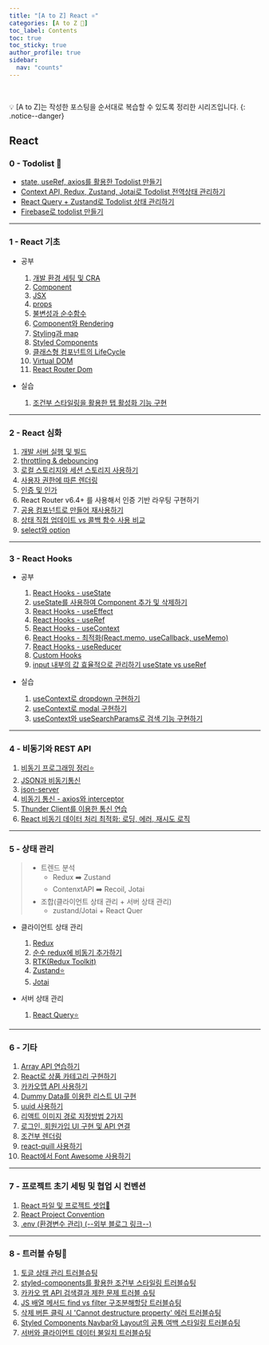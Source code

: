 ```yaml
---
title: "[A to Z] React ⚛️"
categories: [A to Z 📌]
toc_label: Contents
toc: true
toc_sticky: true
author_profile: true
sidebar:
  nav: "counts"
---
```


<br>

💡 [A to Z]는 작성한 포스팅을 순서대로 복습할 수 있도록 정리한 시리즈입니다.
{: .notice--danger}

## React

### 0 - Todolist 📍

- [state, useRef, axios를 활용한 Todolist 만들기](https://mynamesieun.github.io/react/state,-useRef,-axios%EB%A5%BC-%ED%99%9C%EC%9A%A9%ED%95%9C-Todolist-%EB%A7%8C%EB%93%A4%EA%B8%B0/)
- [Context API, Redux, Zustand, Jotai로 Todolist 전역상태 관리하기](https://mynamesieun.github.io/react/Context-API,-Redux,-Zustand,-Jotai%EB%A1%9C-Todolist-%EC%A0%84%EC%97%AD%EC%83%81%ED%83%9C-%EA%B4%80%EB%A6%AC%ED%95%98%EA%B8%B0/)
- [React Query + Zustand로 Todolist 상태 관리하기](https://mynamesieun.github.io/react/React-Query-+-Zustand%EB%A1%9C-Todolist-%EC%83%81%ED%83%9C-%EA%B4%80%EB%A6%AC%ED%95%98%EA%B8%B0/)
- [Firebase로 todolist 만들기](https://mynamesieun.github.io/firebase/Firebase%EB%A1%9C-todolist-%EB%A7%8C%EB%93%A4%EA%B8%B0/)

---

### 1 - React 기초

- 공부

  1. [개발 환경 세팅 및 CRA](https://mynamesieun.github.io/react/%EA%B0%9C%EB%B0%9C-%ED%99%98%EA%B2%BD-%EC%84%B8%ED%8C%85-%EB%B0%8F-CRA/)
  2. [Component](https://mynamesieun.github.io/react/Component/)
  3. [JSX](https://mynamesieun.github.io/react/JSX/)
  4. [props](https://mynamesieun.github.io/react/props/)
  5. [불변성과 순수함수](https://mynamesieun.github.io/react/%EB%B6%88%EB%B3%80%EC%84%B1%EA%B3%BC-%EC%88%9C%EC%88%98%ED%95%A8%EC%88%98/)
  6. [Component와 Rendering](https://mynamesieun.github.io/react/Component%EC%99%80-Rendering/)
  7. [Styling과 map](https://mynamesieun.github.io/react/Styling%EA%B3%BC-map/)
  8. [Styled Components](https://mynamesieun.github.io/react/Styled-Components/)
  9. [클래스형 컴포넌트의 LifeCycle](https://mynamesieun.github.io/react/%ED%81%B4%EB%9E%98%EC%8A%A4%ED%98%95-%EC%BB%B4%ED%8F%AC%EB%84%8C%ED%8A%B8%EC%9D%98-LifeCycle/)
  10. [Virtual DOM](https://mynamesieun.github.io/react/Virtual-DOM/)
  11. [React Router Dom](https://mynamesieun.github.io/react/React-Router-Dom/)

- 실습
  1.  [조건부 스타일링을 활용한 탭 활성화 기능 구현](https://mynamesieun.github.io/react/%EC%A1%B0%EA%B1%B4%EB%B6%80-%EC%8A%A4%ED%83%80%EC%9D%BC%EB%A7%81%EC%9D%84-%ED%99%9C%EC%9A%A9%ED%95%9C-%ED%83%AD-%ED%99%9C%EC%84%B1%ED%99%94-%EA%B8%B0%EB%8A%A5-%EA%B5%AC%ED%98%84/)

---

### 2 - React 심화

1. [개발 서버 실행 및 빌드](https://mynamesieun.github.io/react/%EA%B0%9C%EB%B0%9C-%EC%84%9C%EB%B2%84-%EC%8B%A4%ED%96%89-%EB%B0%8F-%EB%B9%8C%EB%93%9C/)
2. [throttling & debouncing](https://mynamesieun.github.io/react/throttling-&-debouncing/)
3. [로컬 스토리지와 세션 스토리지 사용하기](https://mynamesieun.github.io/react/%EB%A1%9C%EC%BB%AC-%EC%8A%A4%ED%86%A0%EB%A6%AC%EC%A7%80%EC%99%80-%EC%84%B8%EC%85%98-%EC%8A%A4%ED%86%A0%EB%A6%AC%EC%A7%80-%EC%82%AC%EC%9A%A9%ED%95%98%EA%B8%B0/)
4. [사용자 권한에 따른 렌더링](https://mynamesieun.github.io/react/%EC%82%AC%EC%9A%A9%EC%9E%90-%EA%B6%8C%ED%95%9C%EC%97%90-%EB%94%B0%EB%A5%B8-%EB%A0%8C%EB%8D%94%EB%A7%81/)
5. [인증 및 인가](https://mynamesieun.github.io/react/%EC%9D%B8%EC%A6%9D-%EB%B0%8F-%EC%9D%B8%EA%B0%80/)
6. React Router v6.4+ 를 사용해서 인증 기반 라우팅 구현하기
7. [공용 컴포넌트로 만들어 재사용하기](https://mynamesieun.github.io/react/%EA%B3%B5%EC%9A%A9-%EC%BB%B4%ED%8F%AC%EB%84%8C%ED%8A%B8%EB%A1%9C-%EB%A7%8C%EB%93%A4%EC%96%B4-%EC%9E%AC%EC%82%AC%EC%9A%A9%ED%95%98%EA%B8%B0/)
8. [상태 직접 업데이트 vs 콜백 함수 사용 비교](https://mynamesieun.github.io/react/%EC%83%81%ED%83%9C-%EC%A7%81%EC%A0%91-%EC%97%85%EB%8D%B0%EC%9D%B4%ED%8A%B8-vs-%EC%BD%9C%EB%B0%B1-%ED%95%A8%EC%88%98-%EC%82%AC%EC%9A%A9-%EB%B9%84%EA%B5%90/)
9. [select와 option](https://mynamesieun.github.io/react/select%EC%99%80-option/)

---

### 3 - React Hooks

- 공부

  1. [React Hooks - useState](https://mynamesieun.github.io/react/React-Hooks-useState/)
  2. [useState를 사용하여 Component 추가 및 삭제하기](https://mynamesieun.github.io/react/useState%EB%A5%BC-%EC%82%AC%EC%9A%A9%ED%95%98%EC%97%AC-Component-%EC%B6%94%EA%B0%80-%EB%B0%8F-%EC%82%AD%EC%A0%9C%ED%95%98%EA%B8%B0/)
  3. [React Hooks - useEffect](https://mynamesieun.github.io/react/React-Hooks-useEffect/)
  4. [React Hooks - useRef](https://mynamesieun.github.io/react/React-Hooks-useRef/)
  5. [React Hooks - useContext](https://mynamesieun.github.io/react/React-Hooks-useContext/)
  6. [React Hooks - 최적화(React.memo, useCallback, useMemo)](<https://mynamesieun.github.io/react/React-Hooks-%EC%B5%9C%EC%A0%81%ED%99%94(React.memo,-useCallback,-useMemo)/>)
  7. [React Hooks - useReducer](https://mynamesieun.github.io/react/React-Hooks-useReducer/)
  8. [Custom Hooks](https://mynamesieun.github.io/react/Custom-Hooks/)
  9. [input 내부의 값 효율적으로 관리하기 useState vs useRef](https://mynamesieun.github.io/react/input-%EB%82%B4%EB%B6%80%EC%9D%98-%EA%B0%92-%ED%9A%A8%EC%9C%A8%EC%A0%81%EC%9C%BC%EB%A1%9C-%EA%B4%80%EB%A6%AC%ED%95%98%EA%B8%B0-useState-vs-useRef/)

- 실습
  1.  [useContext로 dropdown 구현하기](https://mynamesieun.github.io/react/useContext%EB%A1%9C-dropdown-%EA%B5%AC%ED%98%84%ED%95%98%EA%B8%B0/)
  2.  [useContext로 modal 구현하기](https://mynamesieun.github.io/react/useContext%EB%A1%9C-modal-%EA%B5%AC%ED%98%84%ED%95%98%EA%B8%B0/)
  3.  [useContext와 useSearchParams로 검색 기능 구현하기](https://mynamesieun.github.io/react/useContext%EC%99%80-useSearchParams%EB%A1%9C-%EA%B2%80%EC%83%89-%EA%B8%B0%EB%8A%A5-%EA%B5%AC%ED%98%84%ED%95%98%EA%B8%B0/)

---

### 4 - 비동기와 REST API

1. [비동기 프로그래밍 정리⭐](https://mynamesieun.github.io/react/%EB%B9%84%EB%8F%99%EA%B8%B0-%ED%94%84%EB%A1%9C%EA%B7%B8%EB%9E%98%EB%B0%8D-%EC%A0%95%EB%A6%AC/)
2. [JSON과 비동기통신](https://mynamesieun.github.io/react/JSON%EA%B3%BC-%EB%B9%84%EB%8F%99%EA%B8%B0%ED%86%B5%EC%8B%A0/)
3. [json-server](https://mynamesieun.github.io/react/json-server/)
4. [비동기 통신 - axios와 interceptor](https://mynamesieun.github.io/react/%EB%B9%84%EB%8F%99%EA%B8%B0-%ED%86%B5%EC%8B%A0-axios%EC%99%80-interceptor/)
5. [Thunder Client를 이용한 통신 연습](https://mynamesieun.github.io/react/Thunder-Client%EB%A5%BC-%EC%9D%B4%EC%9A%A9%ED%95%9C-%ED%86%B5%EC%8B%A0-%EC%97%B0%EC%8A%B5/)
6. [React 비동기 데이터 처리 최적화: 로딩, 에러, 재시도 로직](https://mynamesieun.github.io/react/React-%EB%B9%84%EB%8F%99%EA%B8%B0-%EB%8D%B0%EC%9D%B4%ED%84%B0-%EC%B2%98%EB%A6%AC-%EC%B5%9C%EC%A0%81%ED%99%94_%EB%A1%9C%EB%94%A9,-%EC%97%90%EB%9F%AC,-%EC%9E%AC%EC%8B%9C%EB%8F%84-%EB%A1%9C%EC%A7%81/)

---

### 5 - 상태 관리

> - 트렌드 분석
>   - Redux ➡️ Zustand
>   - ContenxtAPI ➡️ Recoil, Jotai
> - 조합(클라이언트 상태 관리 + 서버 상태 관리)
>   - zustand/Jotai + React Quer

- 클라이언트 상태 관리

  1.  [Redux](https://mynamesieun.github.io/react/Redux/)
  2.  [순수 redux에 비동기 추가하기](https://mynamesieun.github.io/react/%EC%88%9C%EC%88%98-redux%EC%97%90-%EB%B9%84%EB%8F%99%EA%B8%B0-%EC%B6%94%EA%B0%80%ED%95%98%EA%B8%B0/)
  3.  [RTK(Redux Toolkit)](<https://mynamesieun.github.io/react/RTK(Redux-Toolkit)/>)
  4.  [Zustand⭐](https://mynamesieun.github.io/react/Zustand/)
  5.  [Jotai](https://mynamesieun.github.io/react/Jotai/)

- 서버 상태 관리
  1.  [React Query⭐](https://mynamesieun.github.io/react/React-Query/)

---

### 6 - 기타

1. [Array API 연습하기](https://mynamesieun.github.io/react/Array-API-%EC%97%B0%EC%8A%B5%ED%95%98%EA%B8%B0/)
2. [React로 상품 카테고리 구현하기](https://mynamesieun.github.io/react/React%EB%A1%9C-%EC%83%81%ED%92%88-%EC%B9%B4%ED%85%8C%EA%B3%A0%EB%A6%AC-%EA%B5%AC%ED%98%84%ED%95%98%EA%B8%B0/)
3. [카카오맵 API 사용하기](https://mynamesieun.github.io/react/%EC%B9%B4%EC%B9%B4%EC%98%A4%EB%A7%B5-api-%EC%82%AC%EC%9A%A9%ED%95%98%EA%B8%B0/)
4. [Dummy Data를 이용한 리스트 UI 구현](https://mynamesieun.github.io/react/Dummy-Data%EB%A5%BC-%EC%9D%B4%EC%9A%A9%ED%95%9C-%EB%A6%AC%EC%8A%A4%ED%8A%B8-UI-%EA%B5%AC%ED%98%84/)
5. [uuid 사용하기](https://mynamesieun.github.io/react/uuid-%EC%82%AC%EC%9A%A9%ED%95%98%EA%B8%B0/)
6. [리액트 이미지 경로 지정방법 2가지](https://mynamesieun.github.io/react/%EB%A6%AC%EC%95%A1%ED%8A%B8-%EC%9D%B4%EB%AF%B8%EC%A7%80-%EA%B2%BD%EB%A1%9C-%EC%A7%80%EC%A0%95%EB%B0%A9%EB%B2%95-2%EA%B0%80%EC%A7%80/)
7. [로그인, 회원가입 UI 구현 및 API 연결](https://mynamesieun.github.io/react/%EB%A1%9C%EA%B7%B8%EC%9D%B8,-%ED%9A%8C%EC%9B%90%EA%B0%80%EC%9E%85-UI-%EA%B5%AC%ED%98%84-%EB%B0%8F-API-%EC%97%B0%EA%B2%B0/)
8. [조건부 렌더링](https://mynamesieun.github.io/react/%EC%A1%B0%EA%B1%B4%EB%B6%80-%EB%A0%8C%EB%8D%94%EB%A7%81/)
9. [react-quill 사용하기](https://mynamesieun.github.io/react/react-quill-%EC%82%AC%EC%9A%A9%ED%95%98%EA%B8%B0/)
10. [React에서 Font Awesome 사용하기](https://mynamesieun.github.io/react/React%EC%97%90%EC%84%9C-Font-Awesome-%EC%82%AC%EC%9A%A9%ED%95%98%EA%B8%B0/)

---

### 7 - 프로젝트 초기 세팅 및 협업 시 컨벤션

1. [React 파일 및 프로젝트 셋업📌](https://mynamesieun.github.io/react/React-%ED%8C%8C%EC%9D%BC-%EB%B0%8F-%ED%94%84%EB%A1%9C%EC%A0%9D%ED%8A%B8-%EC%85%8B%EC%97%85/)
2. [React Project Convention](https://mynamesieun.github.io/react/React-Project-Convention/)
3. [.env (환경변수 관리) (--외부 블로그 링크--)](https://tooo1.tistory.com/582)

---

### 8 - 트러블 슈팅💫

1. [토글 상태 관리 트러블슈팅](https://mynamesieun.github.io/react/%ED%86%A0%EA%B8%80-%EC%83%81%ED%83%9C-%EA%B4%80%EB%A6%AC-%ED%8A%B8%EB%9F%AC%EB%B8%94%EC%8A%88%ED%8C%85/)
2. [styled-components를 활용한 조건부 스타일링 트러블슈팅](https://mynamesieun.github.io/react/styled-components%EB%A5%BC-%ED%99%9C%EC%9A%A9%ED%95%9C-%EC%A1%B0%EA%B1%B4%EB%B6%80-%EC%8A%A4%ED%83%80%EC%9D%BC%EB%A7%81-%ED%8A%B8%EB%9F%AC%EB%B8%94%EC%8A%88%ED%8C%85/)
3. [카카오 맵 API 검색결과 제한 문제 트러블 슈팅](https://mynamesieun.github.io/react/%EC%B9%B4%EC%B9%B4%EC%98%A4-%EB%A7%B5-API-%EA%B2%80%EC%83%89%EA%B2%B0%EA%B3%BC-%EC%A0%9C%ED%95%9C-%EB%AC%B8%EC%A0%9C-%ED%8A%B8%EB%9F%AC%EB%B8%94-%EC%8A%88%ED%8C%85/)
4. [JS 배열 메서드 find vs filter 구조분해할당 트러블슈팅](https://mynamesieun.github.io/react/JS-%EB%B0%B0%EC%97%B4-%EB%A9%94%EC%84%9C%EB%93%9C-find-vs-filter-%EA%B5%AC%EC%A1%B0%EB%B6%84%ED%95%B4%ED%95%A0%EB%8B%B9-%ED%8A%B8%EB%9F%AC%EB%B8%94%EC%8A%88%ED%8C%85/)
5. [삭제 버튼 클릭 시 'Cannot destructure property' 에러 트러블슈팅](https://mynamesieun.github.io/react/%EC%82%AD%EC%A0%9C-%EB%B2%84%ED%8A%BC-%ED%81%B4%EB%A6%AD-%EC%8B%9C-'Cannot-destructure-property'-%EC%97%90%EB%9F%AC-%ED%8A%B8%EB%9F%AC%EB%B8%94%EC%8A%88%ED%8C%85/)
6. [Styled Components Navbar와 Layout의 공통 여백 스타일링 트러블슈팅](https://mynamesieun.github.io/react/Styled-Components-Navbar%EC%99%80-Layout%EC%9D%98-%EA%B3%B5%ED%86%B5-%EC%97%AC%EB%B0%B1-%EC%8A%A4%ED%83%80%EC%9D%BC%EB%A7%81-%ED%8A%B8%EB%9F%AC%EB%B8%94%EC%8A%88%ED%8C%85/)
7. [서버와 클라이언트 데이터 불일치 트러블슈팅](https://mynamesieun.github.io/react/%EC%84%9C%EB%B2%84%EC%99%80-%ED%81%B4%EB%9D%BC%EC%9D%B4%EC%96%B8%ED%8A%B8-%EB%8D%B0%EC%9D%B4%ED%84%B0-%EB%B6%88%EC%9D%BC%EC%B9%98-%ED%8A%B8%EB%9F%AC%EB%B8%94%EC%8A%88%ED%8C%85/)

<br>
